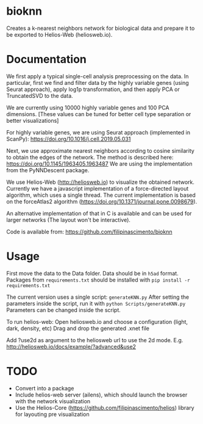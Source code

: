 # bioknn

Creates a k-nearest neighbors network for biological data and prepare it to be exported to Helios-Web (heliosweb.io).



# Documentation

We first apply a typical single-cell analysis preprocessing on the data. In particular, first we find and filter data by  the highly variable genes (using Seurat approach), apply log1p transformation, and then apply PCA or TruncatedSVD to the data.

We are currently using 10000 highly variable genes and 100 PCA dimensions. [These values can be tuned for better cell type separation or better visualizations]

For highly variable genes, we are using Seurat approach (implemented in ScanPy):
https://doi.org/10.1016/j.cell.2019.05.031

Next, we use approximate nearest neighbors according to cosine similarity to obtain the edges of the network. The method is described here:
https://doi.org/10.1145/1963405.1963487
We are using the implementation from the PyNNDescent package.

We use Helios-Web (http://heliosweb.io) to visualize the obtained network. Currently we have a javascript implementation of a force-directed layout algorithm, which uses a single thread. The current implementation is based on the forceAtlas2 algorithm (https://doi.org/10.1371/journal.pone.0098679).


An alternative implementation of that in C is available and can be used for larger networks (The layout won't be interactive).

Code is available from:
https://github.com/filipinascimento/bioknn


# Usage

First move the data to the Data folder. Data should be in `h5ad` format.
Packages from `requirements.txt` should be installed with `pip install -r requirements.txt`

The current version uses a single script: `generateKNN.py`
After setting the parameters inside the script, run it with `python Scripts/generateKNN.py`
Parameters can be changed inside the script.


To run helios-web:
Open heliosweb.io and choose a configuration (light, dark, density, etc)
Drag and drop the generated .xnet file

Add ?use2d as argument to the heliosweb url to use the 2d mode. E.g. http://heliosweb.io/docs/example/?advanced&use2

# TODO
 - Convert into a package
 - Include helios-web server (ailens), which should launch the browser with the network visualization
 - Use the Helios-Core (https://github.com/filipinascimento/helios) library for layouting pre visualization

